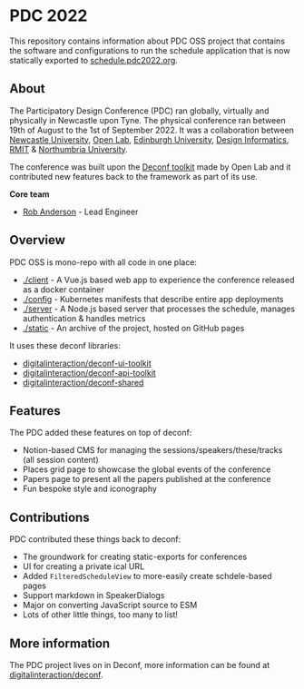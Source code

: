 # PDC 2022

This repository contains information about PDC OSS project that contains the software and configurations to run the schedule application
that is now statically exported to [schedule.pdc2022.org](https://schedule.pdc2022.org).

## About

The Participatory Design Conference (PDC) ran globally, virtually and physically in Newcastle upon Tyne.
The physical conference ran between 19th of August to the 1st of September 2022.
It was a collaboration between
[Newcastle University](https://www.ncl.ac.uk/),
[Open Lab](https://openlab.ncl.ac.uk/),
[Edinburgh University](https://www.ed.ac.uk/),
[Design Informatics](https://www.designinformatics.org/),
[RMIT](https://www.rmit.edu.au/) &
[Northumbria University](https://www.northumbria.ac.uk/).

The conference was built upon the [Deconf toolkit](https://github.com/digitalinteraction/deconf) made by Open Lab
and it contributed new features back to the framework as part of its use.

**Core team**

- [Rob Anderson](https://www.r0b.io/) - Lead Engineer

## Overview

PDC OSS is mono-repo with all code in one place:

- [./client](./client) - A Vue.js based web app to experience the conference released as a docker container
- [./config](./config) - Kubernetes manifests that describe entire app deployments
- [./server](./server) - A Node.js based server that processes the schedule, manages authentication & handles metrics
- [./static](./static) - An archive of the project, hosted on GitHub pages

It uses these deconf libraries:

- [digitalinteraction/deconf-ui-toolkit](https://github.com/digitalinteraction/deconf-ui-toolkit)
- [digitalinteraction/deconf-api-toolkit](https://github.com/digitalinteraction/deconf-api-toolkit)
- [digitalinteraction/deconf-shared](https://github.com/digitalinteraction/deconf-shared)

## Features

The PDC added these features on top of deconf:

- Notion-based CMS for managing the sessions/speakers/these/tracks (all session content)
- Places grid page to showcase the global events of the conference
- Papers page to present all the papers published at the conference
- Fun bespoke style and iconography

## Contributions

PDC contributed these things back to deconf:

- The groundwork for creating static-exports for conferences
- UI for creating a private ical URL
- Added `FilteredScheduleView` to more-easily create schdele-based pages
- Support markdown in SpeakerDialogs
- Major on converting JavaScript source to ESM
- Lots of other little things, too many to list!

## More information

The PDC project lives on in Deconf, more information can be found at [digitalinteraction/deconf](https://github.com/digitalinteraction/deconf).
